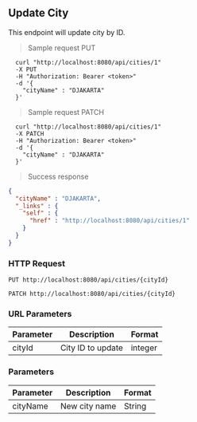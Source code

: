 ## Update City
This endpoint will update city by ID.

> Sample request PUT

```shell
  curl "http://localhost:8080/api/cities/1"
  -X PUT
  -H "Authorization: Bearer <token>"
  -d '{
    "cityName" : "DJAKARTA"
  }'
```

> Sample request PATCH

```shell
  curl "http://localhost:8080/api/cities/1"
  -X PATCH
  -H "Authorization: Bearer <token>"
  -d '{
    "cityName" : "DJAKARTA"
  }'
```

> Success response

```json
{
  "cityName" : "DJAKARTA",
  "_links" : {
    "self" : {
      "href" : "http://localhost:8080/api/cities/1"
    }
  }
}
```

### HTTP Request

`PUT http://localhost:8080/api/cities/{cityId}`

`PATCH http://localhost:8080/api/cities/{cityId}`

### URL Parameters

Parameter | Description | Format
--------- | ----------- | ---------
cityId | City ID to update | integer

### Parameters

Parameter | Description | Format
--------- | ----------- | ---------
cityName | New city name | String